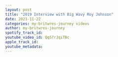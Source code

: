 ```yaml
---
layout: post
title: "2019 Interview with Big Wavy Roy Johnson"
date: 2021-11-22
categories: my-britwres-journey videos
author: my-britwres-journey
spotify_track_id: 
youtube_video_id: QqS7rJqiTBc
apple_track_id: 
youtube_metadata: 
---
```

